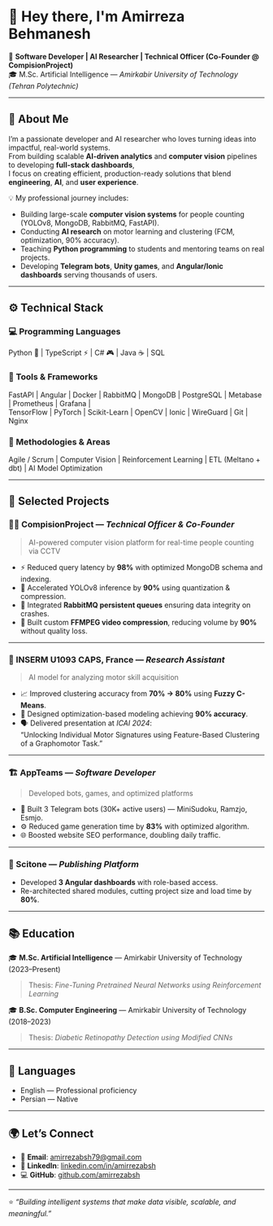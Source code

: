 # 👋 Hey there, I'm Amirreza Behmanesh  

🚀 **Software Developer | AI Researcher | Technical Officer (Co-Founder @ CompisionProject)**  
🎓 M.Sc. Artificial Intelligence — *Amirkabir University of Technology (Tehran Polytechnic)*  

---

## 🧠 About Me  

I’m a passionate developer and AI researcher who loves turning ideas into impactful, real-world systems.  
From building scalable **AI-driven analytics** and **computer vision** pipelines to developing **full-stack dashboards**,  
I focus on creating efficient, production-ready solutions that blend **engineering**, **AI**, and **user experience**.

💡 My professional journey includes:
- Building large-scale **computer vision systems** for people counting (YOLOv8, MongoDB, RabbitMQ, FastAPI).  
- Conducting **AI research** on motor learning and clustering (FCM, optimization, 90% accuracy).  
- Teaching **Python programming** to students and mentoring teams on real projects.  
- Developing **Telegram bots**, **Unity games**, and **Angular/Ionic dashboards** serving thousands of users.  

---

## ⚙️ Technical Stack  

### 💻 Programming Languages  
Python 🐍 | TypeScript ⚡ | C# 🎮 | Java ☕ | SQL  

### 🧰 Tools & Frameworks  
FastAPI | Angular | Docker | RabbitMQ | MongoDB | PostgreSQL | Metabase | Prometheus | Grafana |  
TensorFlow | PyTorch | Scikit-Learn | OpenCV | Ionic | WireGuard | Git | Nginx  

### 🧩 Methodologies & Areas  
Agile / Scrum | Computer Vision | Reinforcement Learning | ETL (Meltano + dbt) | AI Model Optimization  

---

## 🌟 Selected Projects  

### 🧍‍♂️ CompisionProject — *Technical Officer & Co-Founder*  
> AI-powered computer vision platform for real-time people counting via CCTV  
- ⚡ Reduced query latency by **98%** with optimized MongoDB schema and indexing.  
- 🚀 Accelerated YOLOv8 inference by **90%** using quantization & compression.  
- 🧵 Integrated **RabbitMQ persistent queues** ensuring data integrity on crashes.  
- 🎥 Built custom **FFMPEG video compression**, reducing volume by **90%** without quality loss.  

---

### 🤖 INSERM U1093 CAPS, France — *Research Assistant*  
> AI model for analyzing motor skill acquisition  
- 📈 Improved clustering accuracy from **70% → 80%** using **Fuzzy C-Means**.  
- 🧠 Designed optimization-based modeling achieving **90% accuracy**.  
- 🗣️ Delivered presentation at *ICAI 2024*:  
  “Unlocking Individual Motor Signatures using Feature-Based Clustering of a Graphomotor Task.”  

---

### 🏗️ AppTeams — *Software Developer*  
> Developed bots, games, and optimized platforms  
- 🤖 Built 3 Telegram bots (30K+ active users) — MiniSudoku, Ramzjo, Esmjo.  
- ⚙️ Reduced game generation time by **83%** with optimized algorithm.  
- 🌐 Boosted website SEO performance, doubling daily traffic.  

---

### 💼 Scitone — *Publishing Platform*  
- Developed **3 Angular dashboards** with role-based access.  
- Re-architected shared modules, cutting project size and load time by **80%**.  

---

## 📚 Education  

🎓 **M.Sc. Artificial Intelligence** — Amirkabir University of Technology (2023–Present)  
> Thesis: *Fine-Tuning Pretrained Neural Networks using Reinforcement Learning*  

🎓 **B.Sc. Computer Engineering** — Amirkabir University of Technology (2018–2023)  
> Thesis: *Diabetic Retinopathy Detection using Modified CNNs*  

---

## 💬 Languages  
- English — Professional proficiency  
- Persian — Native  

---

## 🌍 Let’s Connect  

- 📧 **Email**: [amirrezabsh79@gmail.com](mailto:amirrezabsh79@gmail.com)  
- 💼 **LinkedIn**: [linkedin.com/in/amirrezabsh](https://linkedin.com/in/amirrezabsh)  
- 💻 **GitHub**: [github.com/amirrezabsh](https://github.com/amirrezabsh)  

---

⭐ *“Building intelligent systems that make data visible, scalable, and meaningful.”*  
